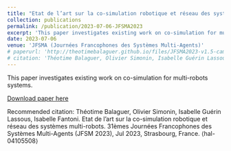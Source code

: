 ```yaml
---
title: "Etat de l’art sur la co-simulation robotique et réseau des systèmes multi-robots"
collection: publications
permalink: /publication/2023-07-06-JFSMA2023
excerpt: 'This paper investigates existing work on co-simulation for multi-robots systems.'
date: 2023-07-06
venue: 'JFSMA (Journées Francophones des Systèmes Multi-Agents)'
# paperurl: 'http://theotimebalaguer.github.io/files/JFSMA2023-v1.5-camera-ready.pdf'
# citation: 'Théotime Balaguer, Olivier Simonin, Isabelle Guérin Lassous, Isabelle Fantoni. Etat de l’art sur la co-simulation robotique et réseau des systèmes multi-robots. 31èmes Journées Francophones des Systèmes Multi-Agents (JFSM 2023), Jul 2023, Strasbourg, France. ⟨hal-04105508⟩'
---
```


This paper investigates existing work on co-simulation for multi-robots systems.

[Download paper here](https://theotimebalaguer.github.io/files/JFSMA2023-v1.5-camera-ready.pdf)

Recommended citation: Théotime Balaguer, Olivier Simonin, Isabelle Guérin Lassous, Isabelle Fantoni. Etat de l’art sur la co-simulation robotique et réseau des systèmes multi-robots. 31èmes Journées Francophones des Systèmes Multi-Agents (JFSM 2023), Jul 2023, Strasbourg, France. ⟨hal-04105508⟩